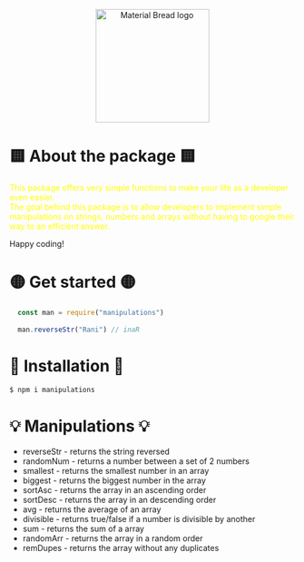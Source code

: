 
<p align="center">
  <img width="200" src="https://cdn.powerofpositivity.com/wp-content/uploads/2015/09/manipulate-puppet.jpg" alt="Material Bread logo">
  <br>

</p>

<h1>
 🟨 About the package 🟨
</h1>
<p style="color: yellow;">
  This package offers very simple functions to make your life as a developer even easier. <br>
  The goal behind this package is to allow developers to implement simple manipulations on strings, numbers and arrays without having to google their way to an           efficient answer. <br>
  
  Happy coding!
</p>

<h1>
 🟡 Get started 🟡
</h1>
<p style="color: yellow;">
  
```js
  const man = require("manipulations")
  
  man.reverseStr("Rani") // inaR
```
</p>


<h1>
  💛 Installation 💛
</h1>
<p style="color: yellow;">
  
  ```
$ npm i manipulations
  ```
  
</p>

  <h1>
   💡 <b>Manipulations</b> 💡
  </h1> 

- reverseStr - returns the string reversed
- randomNum - returns a number between a set of 2 numbers
- smallest - returns the smallest number in an array
- biggest - returns the biggest number in the array
- sortAsc - returns the array in an ascending order
- sortDesc - returns the array in an descending order
- avg - returns the average of an array
- divisible - returns true/false if a number is divisible by another
- sum - returns the sum of a array
- randomArr - returns the array in a random order
- remDupes - returns the array without any duplicates
